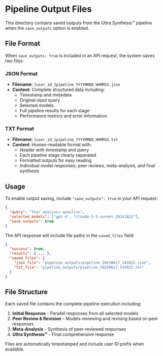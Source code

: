 # Pipeline Output Files

This directory contains saved outputs from the Ultra Synthesis™ pipeline when the `save_outputs` option is enabled.

## File Format

When `save_outputs: true` is included in an API request, the system saves two files:

### JSON Format
- **Filename**: `[user_id_]pipeline_YYYYMMDD_HHMMSS.json`
- **Content**: Complete structured data including:
  - Timestamp and metadata
  - Original input query
  - Selected models
  - Full pipeline results for each stage
  - Performance metrics and error information

### TXT Format
- **Filename**: `[user_id_]pipeline_YYYYMMDD_HHMMSS.txt`
- **Content**: Human-readable format with:
  - Header with timestamp and query
  - Each pipeline stage clearly separated
  - Formatted outputs for easy reading
  - Individual model responses, peer reviews, meta-analysis, and final synthesis

## Usage

To enable output saving, include `"save_outputs": true` in your API request:

```json
{
  "query": "Your analysis question",
  "selected_models": ["gpt-4", "claude-3-5-sonnet-20241022"],
  "save_outputs": true
}
```

The API response will include file paths in the `saved_files` field:

```json
{
  "success": true,
  "results": { ... },
  "saved_files": {
    "json_file": "pipeline_outputs/pipeline_20250617_143022.json",
    "txt_file": "pipeline_outputs/pipeline_20250617_143022.txt"
  }
}
```

## File Structure

Each saved file contains the complete pipeline execution including:
1. **Initial Response** - Parallel responses from all selected models
2. **Peer Review & Revision** - Models reviewing and revising based on peer responses
3. **Meta-Analysis** - Synthesis of peer-reviewed responses
4. **Ultra Synthesis™** - Final comprehensive response

Files are automatically timestamped and include user ID prefix when available.